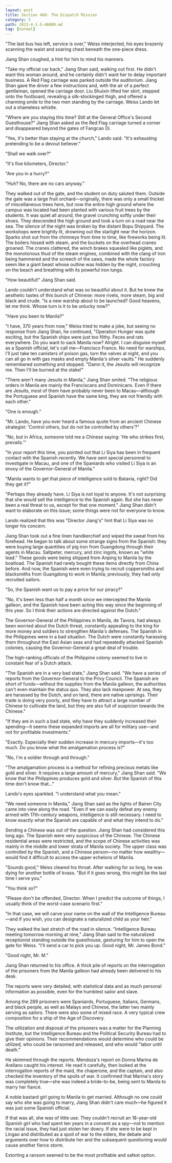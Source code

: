 ```yaml
---
layout: post
title: Section 460: The Dispatch Mission
category: 5
path: 2013-4-1-5-46000.md
tag: [normal]
---
```


"The last bus has left, service is over," Weiss interjected, his eyes brazenly scanning the waist and soaring chest beneath the one-piece dress.

Jiang Shan coughed, a hint for him to mind his manners.

"Take my official car back," Jiang Shan said, walking out first. He didn't want this woman around, and he certainly didn't want her to delay important business. A Red Flag carriage was parked outside the auditorium. Jiang Shan gave the driver a few instructions and, with the air of a perfect gentleman, opened the carriage door. Liu Shuixin lifted her skirt, stepped onto the footboard, revealing a silk-stockinged thigh, and offered a charming smile to the two men standing by the carriage. Weiss Lando let out a shameless whistle.

"Where are you staying this time? Still at the General Office's Second Guesthouse?" Jiang Shan asked as the Red Flag carriage turned a corner and disappeared beyond the gates of Fangcao Di.

"Yes, it's better than staying at the church," Lando said. "It's exhausting pretending to be a devout believer."

"Shall we walk over?"

"It's five kilometers, Director."

"Are you in a hurry?"

"Huh? No, there are no cars anyway."

They walked out of the gate, and the student on duty saluted them. Outside the gate was a large fruit orchard—originally, there was only a small thicket of miscellaneous trees here, but now the entire high ground where the campus was located had been planted with various fruit trees by the students. It was quiet all around, the gravel crunching softly under their shoes. They descended the high ground and took a turn on a road near the sea. The silence of the night was broken by the distant Bopu Shipyard. The workshops were brightly lit, drowning out the starlight near the horizon. Sparks shot out from the chimneys from time to time, like fireworks being lit. The boilers hissed with steam, and the buckets on the overhead cranes groaned. The cranes clattered, the winch brakes squealed like piglets, and the monotonous thud of the steam engines, combined with the clang of iron being hammered and the screech of the saws, made the whole factory seem like a giant beast whose outline was hidden by the night, crouching on the beach and breathing with its powerful iron lungs.

"How beautiful!" Jiang Shan said.

Lando couldn't understand what was so beautiful about it. But he knew the aesthetic tastes of this bunch of Chinese: more rivets, more steam, big and black and crude. "Is a new warship about to be launched? Good heavens, let me think. Whose turn is it to be unlucky now?"

"Have you been to Manila?"

"I have, 370 years from now," Weiss tried to make a joke, but seeing no response from Jiang Shan, he continued, "Operation Hunger was quite exciting, but the Spanish ships were just too filthy. Feces and rats everywhere. Do you want to sack Manila now? Alright. I can disguise myself as a Spanish official, let's call me—Francisco Franco. No need for warships, I'll just take ten canisters of poison gas, turn the valves at night, and you can all go in with gas masks and empty Manila's silver vaults." He suddenly remembered something and stopped. "Damn it, the Jesuits will recognize me. Then I'll be burned at the stake!"

"There aren't many Jesuits in Manila," Jiang Shan smiled. "The religious orders in Manila are mainly the Franciscans and Dominicans. Even if there are Jesuits, most of them have probably never been to Macau—although the Portuguese and Spanish have the same king, they are not friendly with each other."

"One is enough."

"Mr. Lando, have you ever heard a famous quote from an ancient Chinese strategist: 'Control others, but do not be controlled by others'?"

"No, but in Africa, someone told me a Chinese saying: 'He who strikes first, prevails.'"

"In your report this time, you pointed out that Li Siya has been in frequent contact with the Spanish recently. We have sent special personnel to investigate in Macau, and one of the Spaniards who visited Li Siya is an envoy of the Governor-General of Manila."

"Manila wants to get that piece of intelligence sold to Batavia, right? Did they get it?"

"Perhaps they already have. Li Siya is not loyal to anyone. It's not surprising that she would sell the intelligence to the Spanish again. But she has never been a real threat to us, except for that one moment." Jiang Shan didn't want to elaborate on this issue; some things were not for everyone to know.

Lando realized that this was "Director Jiang's" hint that Li Siya was no longer his concern.

Jiang Shan took out a fine linen handkerchief and wiped the sweat from his forehead. He began to talk about some strange signs from the Spanish: they were buying large quantities of pig iron from Guangdong through their agents in Macau. Saltpeter, mercury, and zinc ingots, known as "white lead." These goods were being shipped from Anping to Manila by the boatload. The Spanish had rarely bought these items directly from China before. And now, the Spanish were even trying to recruit coppersmiths and blacksmiths from Guangdong to work in Manila; previously, they had only recruited sailors.

"So, the Spanish want us to pay a price for our piracy?"

"No, it's been less than half a month since we intercepted the Manila galleon, and the Spanish have been acting this way since the beginning of this year. So I think their actions are directed against the Dutch."

The Governor-General of the Philippines in Manila, de Tavora, had always been worried about the Dutch threat, constantly appealing to the king for more money and soldiers to strengthen Manila's defenses. The Spanish in the Philippines were in a bad situation. The Dutch were constantly harassing them throughout the East Asian seas and had repeatedly attacked Spanish colonies, causing the Governor-General a great deal of trouble.

The high-ranking officials of the Philippine colony seemed to live in constant fear of a Dutch attack.

"The Spanish are in a very bad state," Jiang Shan said. "We have a series of reports from the Governor-General to the Privy Council. The Spanish are short of funds—without the supplies from the Manila galleon, the authorities can't even maintain the status quo. They also lack manpower. At sea, they are harassed by the Dutch, and on land, there are native uprisings. Their trade is doing very poorly, and they have to attract a large number of Chinese to cultivate the land, but they are also full of suspicion towards the Chinese."

"If they are in such a bad state, why have they suddenly increased their spending—it seems these expanded imports are all for military use—and not for profitable investments."

"Exactly. Especially their sudden increase in mercury imports—it's too much. Do you know what the amalgamation process is?"

"No, I'm a soldier through and through."

"The amalgamation process is a method for refining precious metals like gold and silver. It requires a large amount of mercury," Jiang Shan said. "We know that the Philippines produces gold and silver. But the Spanish of this time don't know that..."

Lando's eyes sparkled. "I understand what you mean."

"We need someone in Manila," Jiang Shan said as the lights of Bairen City came into view along the road. "Even if we can easily defeat any enemy armed with 17th-century weapons, intelligence is still necessary. I need to know exactly what the Spanish are capable of and what they intend to do."

Sending a Chinese was out of the question. Jiang Shan had considered this long ago. The Spanish were very suspicious of the Chinese. The Chinese residential areas were restricted, and the scope of Chinese activities was mainly in the middle and lower strata of Manila society. The upper class was controlled by the Spanish, and a Chinese person—no matter how wealthy—would find it difficult to access the upper echelons of Manila.

"Sounds good," Weiss cleared his throat. After walking for so long, he was dying for another bottle of kvass. "But if it goes wrong, this might be the last time I serve you."

"You think so?"

"Please don't be offended, Director. When I predict the outcome of things, I usually think of the worst-case scenario first."

"In that case, we will carve your name on the wall of the Intelligence Bureau—and if you wish, you can designate a naturalized child as your heir."

They walked the last stretch of the road in silence. "Intelligence Bureau meeting tomorrow morning at nine," Jiang Shan said to the naturalized receptionist standing outside the guesthouse, gesturing for him to open the gate for Weiss. "I'll send a car to pick you up. Good night, Mr. James Bond."

"Good night, Mr. M."

Jiang Shan returned to his office. A thick pile of reports on the interrogation of the prisoners from the Manila galleon had already been delivered to his desk.

The reports were very detailed, with statistical data and as much personal information as possible, even for the humblest sailor and slave.

Among the 289 prisoners were Spaniards, Portuguese, Italians, Germans, and black people, as well as Malays and Chinese, the latter two mainly serving as sailors. There were also some of mixed race. A very typical crew composition for a ship of the Age of Discovery.

The utilization and disposal of the prisoners was a matter for the Planning Institute, but the Intelligence Bureau and the Political Security Bureau had to give their opinions. Their recommendations would determine who could be utilized, who could be ransomed and released, and who would "labor until death."

He skimmed through the reports. Mendoza's report on Donna Marina de Arellano caught his interest. He read it carefully, then looked at the interrogation reports of the maid, the chaperone, and the captain, and also checked the inventory of the spoils of war. It confirmed that Marina's story was completely true—she was indeed a bride-to-be, being sent to Manila to marry her fiancé.

A noble bastard girl going to Manila to get married. Although no one could say who she was going to marry, Jiang Shan didn't care much—he figured it was just some Spanish official.

If that was all, she was of little use. They couldn't recruit an 18-year-old Spanish girl who had spent ten years in a convent as a spy—not to mention the racial issue, they had just stolen her dowry. If she were to be kept in Lingao and distributed as a spoil of war to the elders, the debate and arguments over how to distribute her and the subsequent questioning would cause another fierce storm.

Extorting a ransom seemed to be the most profitable and safest option.